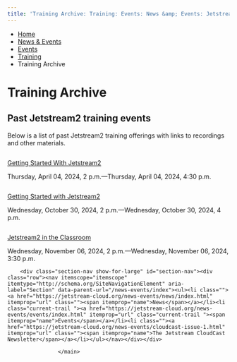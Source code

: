```yaml
---
title: 'Training Archive: Training: Events: News &amp; Events: Jetstream2: Indiana University'
---
```


<main><div class="content-top"><div class="section breadcrumbs"><div class="row"><div class="layout"><ul itemscope="itemscope" itemtype="http://schema.org/BreadcrumbList"><li itemprop="itemListElement" itemscope="itemscope" itemtype="http://schema.org/ListItem"><a href="../../../../index.html" itemprop="item"><span itemprop="name">Home</span></a><meta content="1" itemprop="position"/></li><li itemprop="itemListElement" itemscope="itemscope" itemtype="http://schema.org/ListItem"><a href="../../../index.html" itemprop="item"><span itemprop="name">News &amp; Events</span></a><meta content="2" itemprop="position"/></li><li itemprop="itemListElement" itemscope="itemscope" itemtype="http://schema.org/ListItem"><a href="../../index.html" itemprop="item"><span itemprop="name">Events</span></a><meta content="3" itemprop="position"/></li><li itemprop="itemListElement" itemscope="itemscope" itemtype="http://schema.org/ListItem"><a href="/news-events/events/training/index" itemprop="item"><span itemprop="name">Training</span></a><meta content="4" itemprop="position"/></li><li class="current" itemprop="itemListElement" itemscope="itemscope" itemtype="http://schema.org/ListItem"><span itemprop="name">Training Archive</span><meta content="5" itemprop="position"/></li></ul></div></div></div><div class="section page-title bg-none"><div class="row"><div class="layout"><h1>Training Archive</h1></div></div></div></div><div id="main-content"><div class="collapsed bg-none section" id="content"><div class="row"><div class="layout"><div class="text"><h2>Past Jetstream2 training events</h2><p>Below is a list of past Jetstream2 training offerings with links to recordings and other materials.</p></div><article class="event feed-item" itemscope="itemscope" itemtype="http://schema.org/Event"><figure class="media" itemscope="itemscope" itemtype="http://schema.org/ImageObject"><img alt="" src="../../../../images/js2logo_training-series.png"/></figure><div class="content"><p class="title"><a href="workshop_4-4-24.html" itemprop="url"><span itemprop="name">Getting Started With Jetstream2</span></a></p><p class="meta date">
                                        Thursday, April 04, 2024,                                        <span content="2024-04-04T14:00" itemprop="startDate">2 p.m.</span>—Thursday, April 04, 2024,
                                        <span content="2024-04-04T14:00" itemprop="endDate">4:30 p.m.</span></p></div></article><article class="event feed-item" itemscope="itemscope" itemtype="http://schema.org/Event"><figure class="media" itemscope="itemscope" itemtype="http://schema.org/ImageObject"><img alt="" src="../../../../images/js2logo_training-series.png"/></figure><div class="content"><p class="title"><a href="getting-started_10-30-24.html" itemprop="url"><span itemprop="name">Getting Started with Jetstream2</span></a></p><p class="meta date">
                                        Wednesday, October 30, 2024,                                        <span content="2024-10-30T14:00" itemprop="startDate">2 p.m.</span>—Wednesday, October 30, 2024,
                                        <span content="2024-10-30T14:00" itemprop="endDate">4 p.m.</span></p></div></article><article class="event feed-item" itemscope="itemscope" itemtype="http://schema.org/Event"><figure class="media" itemscope="itemscope" itemtype="http://schema.org/ImageObject"><img alt="" src="../../../../images/js2logo_training-series.png"/></figure><div class="content"><p class="title"><a href="js2-in-the-classroom_11-6-24.html" itemprop="url"><span itemprop="name">Jetstream2 in the Classroom</span></a></p><p class="meta date">
                                        Wednesday, November 06, 2024,                                        <span content="2024-11-06T14:00" itemprop="startDate">2 p.m.</span>—Wednesday, November 06, 2024,
                                        <span content="2024-11-06T14:00" itemprop="endDate">3:30 p.m.</span></p></div></article></div><!-- /.layout --></div></div></div>
                                
          
    
                    
        
    
        <div class="section-nav show-for-large" id="section-nav"><div class="row"><nav itemscope="itemscope" itemtype="http://schema.org/SiteNavigationElement" aria-label="Section" data-parent-url="/news-events/index"><ul><li class=""><a href="https://jetstream-cloud.org/news-events/news/index.html" itemprop="url" class=""><span itemprop="name">News</span></a></li><li class="current-trail "><a href="https://jetstream-cloud.org/news-events/events/index.html" itemprop="url" class="current-trail "><span itemprop="name">Events</span></a></li><li class=""><a href="https://jetstream-cloud.org/news-events/cloudcast-issue-1.html" itemprop="url" class=""><span itemprop="name">The Jetstream CloudCast Newsletter</span></a></li></ul></nav></div></div>
    
                    </main>
